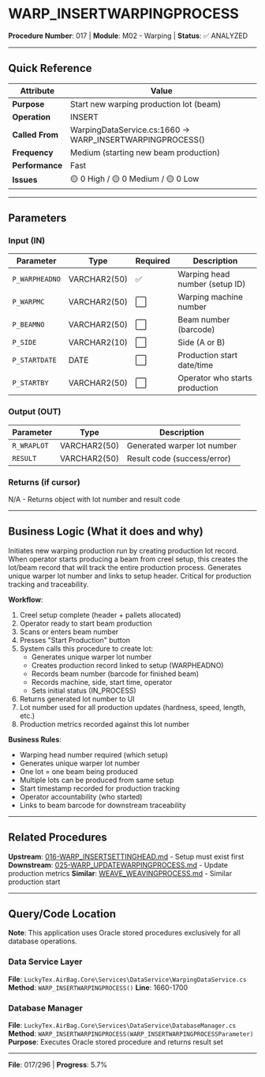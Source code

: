# WARP_INSERTWARPINGPROCESS

**Procedure Number**: 017 | **Module**: M02 - Warping | **Status**: ✅ ANALYZED

---

## Quick Reference

| Attribute | Value |
|-----------|-------|
| **Purpose** | Start new warping production lot (beam) |
| **Operation** | INSERT |
| **Called From** | WarpingDataService.cs:1660 → WARP_INSERTWARPINGPROCESS() |
| **Frequency** | Medium (starting new beam production) |
| **Performance** | Fast |
| **Issues** | 🟡 0 High / 🟡 0 Medium / 🟡 0 Low |

---

## Parameters

### Input (IN)

| Parameter | Type | Required | Description |
|-----------|------|----------|-------------|
| `P_WARPHEADNO` | VARCHAR2(50) | ✅ | Warping head number (setup ID) |
| `P_WARPMC` | VARCHAR2(50) | ⬜ | Warping machine number |
| `P_BEAMNO` | VARCHAR2(50) | ⬜ | Beam number (barcode) |
| `P_SIDE` | VARCHAR2(10) | ⬜ | Side (A or B) |
| `P_STARTDATE` | DATE | ⬜ | Production start date/time |
| `P_STARTBY` | VARCHAR2(50) | ⬜ | Operator who starts production |

### Output (OUT)

| Parameter | Type | Description |
|-----------|------|-------------|
| `R_WRAPLOT` | VARCHAR2(50) | Generated warper lot number |
| `RESULT` | VARCHAR2(50) | Result code (success/error) |

### Returns (if cursor)

N/A - Returns object with lot number and result code

---

## Business Logic (What it does and why)

Initiates new warping production run by creating production lot record. When operator starts producing a beam from creel setup, this creates the lot/beam record that will track the entire production process. Generates unique warper lot number and links to setup header. Critical for production tracking and traceability.

**Workflow**:
1. Creel setup complete (header + pallets allocated)
2. Operator ready to start beam production
3. Scans or enters beam number
4. Presses "Start Production" button
5. System calls this procedure to create lot:
   - Generates unique warper lot number
   - Creates production record linked to setup (WARPHEADNO)
   - Records beam number (barcode for finished beam)
   - Records machine, side, start time, operator
   - Sets initial status (IN_PROCESS)
6. Returns generated lot number to UI
7. Lot number used for all production updates (hardness, speed, length, etc.)
8. Production metrics recorded against this lot number

**Business Rules**:
- Warping head number required (which setup)
- Generates unique warper lot number
- One lot = one beam being produced
- Multiple lots can be produced from same setup
- Start timestamp recorded for production tracking
- Operator accountability (who started)
- Links to beam barcode for downstream traceability

---

## Related Procedures

**Upstream**: [016-WARP_INSERTSETTINGHEAD.md](./016-WARP_INSERTSETTINGHEAD.md) - Setup must exist first
**Downstream**: [025-WARP_UPDATEWARPINGPROCESS.md](./025-WARP_UPDATEWARPINGPROCESS.md) - Update production metrics
**Similar**: [WEAVE_WEAVINGPROCESS.md](../05_Weaving/WEAVE_WEAVINGPROCESS.md) - Similar production start

---

## Query/Code Location

**Note**: This application uses Oracle stored procedures exclusively for all database operations.

### Data Service Layer
**File**: `LuckyTex.AirBag.Core\Services\DataService\WarpingDataService.cs`
**Method**: `WARP_INSERTWARPINGPROCESS()`
**Line**: 1660-1700

### Database Manager
**File**: `LuckyTex.AirBag.Core\Services\DataService\DatabaseManager.cs`
**Method**: `WARP_INSERTWARPINGPROCESS(WARP_INSERTWARPINGPROCESSParameter)`
**Purpose**: Executes Oracle stored procedure and returns result set

---

**File**: 017/296 | **Progress**: 5.7%
